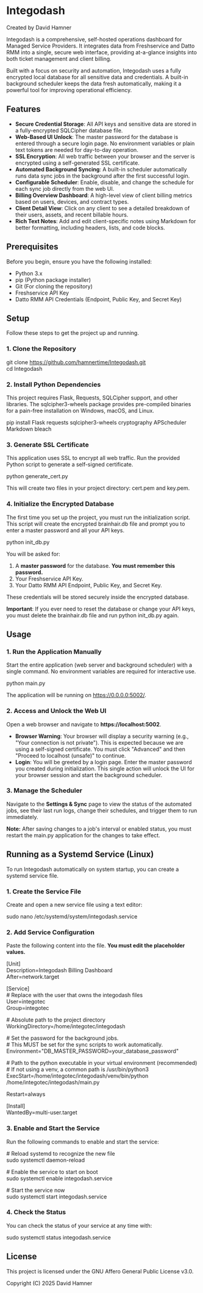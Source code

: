 # **Integodash**

Created by David Hamner

Integodash is a comprehensive, self-hosted operations dashboard for Managed Service Providers. It integrates data from Freshservice and Datto RMM into a single, secure web interface, providing at-a-glance insights into both ticket management and client billing.

Built with a focus on security and automation, Integodash uses a fully encrypted local database for all sensitive data and credentials. A built-in background scheduler keeps the data fresh automatically, making it a powerful tool for improving operational efficiency.

## **Features**

* **Secure Credential Storage**: All API keys and sensitive data are stored in a fully-encrypted SQLCipher database file.  
* **Web-Based UI Unlock**: The master password for the database is entered through a secure login page. No environment variables or plain text tokens are needed for day-to-day operation.  
* **SSL Encryption**: All web traffic between your browser and the server is encrypted using a self-generated SSL certificate.  
* **Automated Background Syncing**: A built-in scheduler automatically runs data sync jobs in the background after the first successful login.  
* **Configurable Scheduler**: Enable, disable, and change the schedule for each sync job directly from the web UI.  
* **Billing Overview Dashboard**: A high-level view of client billing metrics based on users, devices, and contract types.  
* **Client Detail View**: Click on any client to see a detailed breakdown of their users, assets, and recent billable hours.  
* **Rich Text Notes**: Add and edit client-specific notes using Markdown for better formatting, including headers, lists, and code blocks.

## **Prerequisites**

Before you begin, ensure you have the following installed:

* Python 3.x  
* pip (Python package installer)  
* Git (For cloning the repository)  
* Freshservice API Key  
* Datto RMM API Credentials (Endpoint, Public Key, and Secret Key)

## **Setup**

Follow these steps to get the project up and running.

### **1\. Clone the Repository**

git clone https://github.com/hamnertime/Integodash.git  
cd Integodash

### **2\. Install Python Dependencies**

This project requires Flask, Requests, SQLCipher support, and other libraries. The sqlcipher3-wheels package provides pre-compiled binaries for a pain-free installation on Windows, macOS, and Linux.

pip install Flask requests sqlcipher3-wheels cryptography APScheduler Markdown bleach

### **3\. Generate SSL Certificate**

This application uses SSL to encrypt all web traffic. Run the provided Python script to generate a self-signed certificate.

python generate\_cert.py

This will create two files in your project directory: cert.pem and key.pem.

### **4\. Initialize the Encrypted Database**

The first time you set up the project, you must run the initialization script. This script will create the encrypted brainhair.db file and prompt you to enter a master password and all your API keys.

python init\_db.py

You will be asked for:

1. A **master password** for the database. **You must remember this password.**  
2. Your Freshservice API Key.  
3. Your Datto RMM API Endpoint, Public Key, and Secret Key.

These credentials will be stored securely inside the encrypted database.

**Important**: If you ever need to reset the database or change your API keys, you must delete the brainhair.db file and run python init\_db.py again.

## **Usage**

### **1\. Run the Application Manually**

Start the entire application (web server and background scheduler) with a single command. No environment variables are required for interactive use.

python main.py

The application will be running on https://0.0.0.0:5002/.

### **2\. Access and Unlock the Web UI**

Open a web browser and navigate to **https://localhost:5002**.

* **Browser Warning**: Your browser will display a security warning (e.g., "Your connection is not private"). This is expected because we are using a self-signed certificate. You must click "Advanced" and then "Proceed to localhost (unsafe)" to continue.  
* **Login**: You will be greeted by a login page. Enter the master password you created during initialization. This single action will unlock the UI for your browser session and start the background scheduler.

### **3\. Manage the Scheduler**

Navigate to the **Settings & Sync** page to view the status of the automated jobs, see their last run logs, change their schedules, and trigger them to run immediately.

**Note:** After saving changes to a job's interval or enabled status, you must restart the main.py application for the changes to take effect.

## **Running as a Systemd Service (Linux)**

To run Integodash automatically on system startup, you can create a systemd service file.

### **1\. Create the Service File**

Create and open a new service file using a text editor:

sudo nano /etc/systemd/system/integodash.service

### **2\. Add Service Configuration**

Paste the following content into the file. **You must edit the placeholder values.**

\[Unit\]  
Description=Integodash Billing Dashboard  
After=network.target

\[Service\]  
\# Replace with the user that owns the integodash files  
User=integotec  
Group=integotec

\# Absolute path to the project directory  
WorkingDirectory=/home/integotec/integodash

\# Set the password for the background jobs.  
\# This MUST be set for the sync scripts to work automatically.  
Environment="DB\_MASTER\_PASSWORD=your\_database\_password"

\# Path to the python executable in your virtual environment (recommended)  
\# If not using a venv, a common path is /usr/bin/python3  
ExecStart=/home/integotec/integodash/venv/bin/python /home/integotec/integodash/main.py

Restart=always

\[Install\]  
WantedBy=multi-user.target

### **3\. Enable and Start the Service**

Run the following commands to enable and start the service:

\# Reload systemd to recognize the new file  
sudo systemctl daemon-reload

\# Enable the service to start on boot  
sudo systemctl enable integodash.service

\# Start the service now  
sudo systemctl start integodash.service

### **4\. Check the Status**

You can check the status of your service at any time with:

sudo systemctl status integodash.service

## **License**

This project is licensed under the GNU Affero General Public License v3.0.

Copyright (C) 2025 David Hamner
